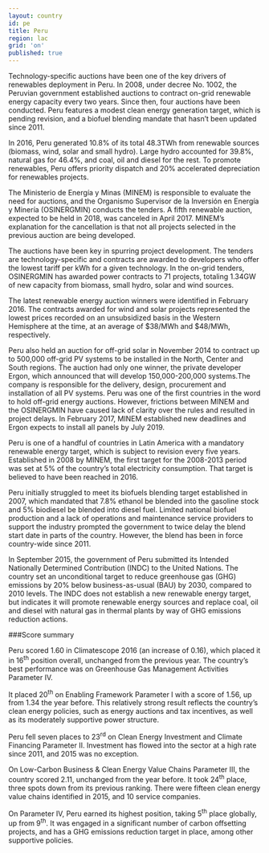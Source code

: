```yaml
---
layout: country
id: pe
title: Peru
region: lac
grid: 'on'
published: true
---
```


Technology-specific auctions have been one of the key drivers of renewables deployment in Peru. In 2008, under decree No. 1002, the Peruvian government established auctions to contract on-grid renewable energy capacity every two years. Since then, four auctions have been conducted. Peru features a modest clean energy generation target, which is pending revision, and a biofuel blending mandate that hasn’t been updated since 2011.

In 2016, Peru generated 10.8% of its total 48.3TWh from renewable sources (biomass, wind, solar and small hydro). Large hydro accounted for 39.8%, natural gas for 46.4%, and coal, oil and diesel for the rest. To promote renewables, Peru offers priority dispatch and 20% accelerated depreciation for renewables projects.

The Ministerio de Energía y Minas (MINEM) is responsible to evaluate the need for auctions, and the Organismo Supervisor de la Inversión en Energía y Minería (OSINERGMIN) conducts the tenders. A fifth renewable auction, expected to be held in 2018, was canceled in April 2017. MINEM’s explanation for the cancellation is that not all projects selected in the previous auction are being developed.

The auctions have been key in spurring project development. The tenders are technology-specific and contracts are awarded to developers who offer the lowest tariff per kWh for a given technology. 
In the on-grid tenders, OSINERGMIN has awarded power contracts to 71 projects, totaling 1.34GW of new capacity from biomass, small hydro, solar and wind sources.

The latest renewable energy auction winners were identified in February 2016. The contracts awarded for wind and solar projects represented the lowest prices recorded on an unsubsidized basis in the Western Hemisphere at the time, at an average of $38/MWh and $48/MWh, respectively.

Peru also held an auction for off-grid solar in November 2014 to contract up to 500,000 off-grid PV systems to be installed in the North, Center and South regions. The auction had only one winner, the private developer Ergon, which announced that will develop 150,000-200,000 systems.The company is responsible for the delivery, design, procurement and installation of all PV systems. Peru was one of the first countries in the word to hold off-grid energy auctions. However, frictions between MINEM and the OSINERGMIN have caused lack of clarity over the rules and resulted in project delays. In February 2017, MINEM established new deadlines and Ergon expects to install all panels by July 2019.

Peru is one of a handful of countries in Latin America with a mandatory renewable energy target, which is subject to revision every five years. Established in 2008 by MINEM, the first target for the 2008-2013 period was set at 5% of the country’s total electricity consumption. That target is believed to have been reached in 2016.

Peru initially struggled to meet its biofuels blending target established in 2007, which mandated that 7.8% ethanol be blended into the gasoline stock and 5% biodiesel be blended into diesel fuel. Limited national biofuel production and a lack of operations and maintenance service providers to support the industry prompted the government to twice delay the blend start date in parts of the country. However, the blend has been in force country-wide since 2011.

In September 2015, the government of Peru submitted its Intended Nationally Determined Contribution (INDC) to the United Nations. The country set an unconditional target to reduce greenhouse gas (GHG) emissions by 20% below business-as-usual (BAU) by 2030, compared to 2010 levels. The INDC does not establish a new renewable energy target, but indicates it will promote renewable energy sources and replace coal, oil and diesel with natural gas in thermal plants by way of GHG emissions reduction actions.

###Score summary

Peru scored 1.60 in Climatescope 2016 (an increase of 0.16), which placed it in 16<sup>th</sup> position overall, unchanged from the previous year. The country’s best performance was on Greenhouse Gas Management Activities Parameter IV. 

It placed 20<sup>th</sup> on Enabling Framework Parameter I with a score of 1.56, up from 1.34 the year before. This relatively strong result reflects the country’s clean energy policies, such as energy auctions and tax incentives, as well as its moderately supportive power structure. 

Peru fell seven places to 23<sup>rd</sup> on Clean Energy Investment and Climate Financing Parameter II. Investment has flowed into the sector at a high rate since 2011, and 2015 was no exception.

On Low-Carbon Business & Clean Energy Value Chains Parameter III, the country scored 2.11, unchanged from the year before. It took 24<sup>th</sup> place, three spots down from its previous ranking. There were fifteen clean energy value chains identified in 2015, and 10 service companies. 

On Parameter IV, Peru earned its highest position, taking 5<sup>th</sup> place globally, up from 9<sup>th</sup>. It was engaged in a significant number of carbon offsetting projects, and has a GHG emissions reduction target in place, among other supportive policies.

